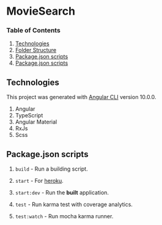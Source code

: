 # MovieSearch

### Table of Contents
1. [Technologies](#technologies)
1. [Folder Structure](#folder-structure)
1. [Package.json scripts](#package-json)
1. [Package.json scripts](#fu)

<a name="technologies"></a>
## Technologies
This project was generated with [Angular CLI](https://github.com/angular/angular-cli) version 10.0.0.

1. Angular
1. TypeScript
1. Angular Material
1. RxJs
1. Scss

<a name="package-json"></a>
## Package.json scripts
1. `build` - Run a building script.

1. `start` - For [heroku](https://www.heroku.com/).
1. `start:dev` - Run the **built** application.

1. `test` - Run karma test with coverage analytics.
1. `test:watch` - Run mocha karma runner.
